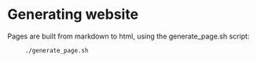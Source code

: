 # Generating website

Pages are built from markdown to html, using the generate_page.sh script:

   ```
        ./generate_page.sh 
   ```
